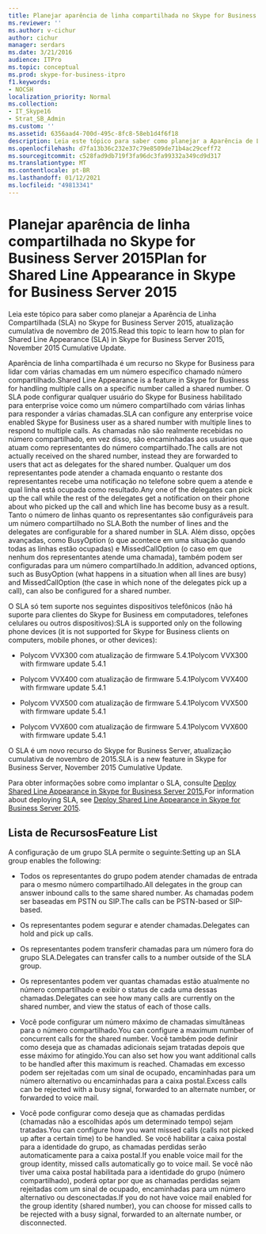 ```yaml
---
title: Planejar aparência de linha compartilhada no Skype for Business Server 2015
ms.reviewer: ''
ms.author: v-cichur
author: cichur
manager: serdars
ms.date: 3/21/2016
audience: ITPro
ms.topic: conceptual
ms.prod: skype-for-business-itpro
f1.keywords:
- NOCSH
localization_priority: Normal
ms.collection:
- IT_Skype16
- Strat_SB_Admin
ms.custom: ''
ms.assetid: 6356aad4-700d-495c-8fc8-58eb1d4f6f18
description: Leia este tópico para saber como planejar a Aparência de Linha Compartilhada (SLA) no Skype for Business Server 2015, atualização cumulativa de novembro de 2015.
ms.openlocfilehash: d7fa13b36c232e37c79e8509de71b4ac29ceff72
ms.sourcegitcommit: c528fad9db719f3fa96dc3fa99332a349cd9d317
ms.translationtype: MT
ms.contentlocale: pt-BR
ms.lasthandoff: 01/12/2021
ms.locfileid: "49813341"
---
```

# <a name="plan-for-shared-line-appearance-in-skype-for-business-server-2015"></a><span data-ttu-id="ba7df-103">Planejar aparência de linha compartilhada no Skype for Business Server 2015</span><span class="sxs-lookup"><span data-stu-id="ba7df-103">Plan for Shared Line Appearance in Skype for Business Server 2015</span></span>
 
<span data-ttu-id="ba7df-104">Leia este tópico para saber como planejar a Aparência de Linha Compartilhada (SLA) no Skype for Business Server 2015, atualização cumulativa de novembro de 2015.</span><span class="sxs-lookup"><span data-stu-id="ba7df-104">Read this topic to learn how to plan for Shared Line Appearance (SLA) in Skype for Business Server 2015, November 2015 Cumulative Update.</span></span> 
  
<span data-ttu-id="ba7df-105">Aparência de linha compartilhada é um recurso no Skype for Business para lidar com várias chamadas em um número específico chamado número compartilhado.</span><span class="sxs-lookup"><span data-stu-id="ba7df-105">Shared Line Appearance is a feature in Skype for Business for handling multiple calls on a specific number called a shared number.</span></span> <span data-ttu-id="ba7df-106">O SLA pode configurar qualquer usuário do Skype for Business habilitado para enterprise voice como um número compartilhado com várias linhas para responder a várias chamadas.</span><span class="sxs-lookup"><span data-stu-id="ba7df-106">SLA can configure any enterprise voice enabled Skype for Business user as a shared number with multiple lines to respond to multiple calls.</span></span> <span data-ttu-id="ba7df-107">As chamadas não são realmente recebidas no número compartilhado, em vez disso, são encaminhadas aos usuários que atuam como representantes do número compartilhado.</span><span class="sxs-lookup"><span data-stu-id="ba7df-107">The calls are not actually received on the shared number, instead they are forwarded to users that act as delegates for the shared number.</span></span> <span data-ttu-id="ba7df-108">Qualquer um dos representantes pode atender a chamada enquanto o restante dos representantes recebe uma notificação no telefone sobre quem a atende e qual linha está ocupada como resultado.</span><span class="sxs-lookup"><span data-stu-id="ba7df-108">Any one of the delegates can pick up the call while the rest of the delegates get a notification on their phone about who picked up the call and which line has become busy as a result.</span></span> <span data-ttu-id="ba7df-109">Tanto o número de linhas quanto os representantes são configuráveis para um número compartilhado no SLA.</span><span class="sxs-lookup"><span data-stu-id="ba7df-109">Both the number of lines and the delegates are configurable for a shared number in SLA.</span></span> <span data-ttu-id="ba7df-110">Além disso, opções avançadas, como BusyOption (o que acontece em uma situação quando todas as linhas estão ocupadas) e MissedCallOption (o caso em que nenhum dos representantes atende uma chamada), também podem ser configuradas para um número compartilhado.</span><span class="sxs-lookup"><span data-stu-id="ba7df-110">In addition, advanced options, such as BusyOption (what happens in a situation when all lines are busy) and MissedCallOption (the case in which none of the delegates pick up a call), can also be configured for a shared number.</span></span>
  
<span data-ttu-id="ba7df-111">O SLA só tem suporte nos seguintes dispositivos telefônicos (não há suporte para clientes do Skype for Business em computadores, telefones celulares ou outros dispositivos):</span><span class="sxs-lookup"><span data-stu-id="ba7df-111">SLA is supported only on the following phone devices (it is not supported for Skype for Business clients on computers, mobile phones, or other devices):</span></span> 
  
- <span data-ttu-id="ba7df-112">Polycom VVX300 com atualização de firmware 5.4.1</span><span class="sxs-lookup"><span data-stu-id="ba7df-112">Polycom VVX300 with firmware update 5.4.1</span></span>
    
- <span data-ttu-id="ba7df-113">Polycom VVX400 com atualização de firmware 5.4.1</span><span class="sxs-lookup"><span data-stu-id="ba7df-113">Polycom VVX400 with firmware update 5.4.1</span></span>
    
- <span data-ttu-id="ba7df-114">Polycom VVX500 com atualização de firmware 5.4.1</span><span class="sxs-lookup"><span data-stu-id="ba7df-114">Polycom VVX500 with firmware update 5.4.1</span></span>
    
- <span data-ttu-id="ba7df-115">Polycom VVX600 com atualização de firmware 5.4.1</span><span class="sxs-lookup"><span data-stu-id="ba7df-115">Polycom VVX600 with firmware update 5.4.1</span></span>
    
<span data-ttu-id="ba7df-116">O SLA é um novo recurso do Skype for Business Server, atualização cumulativa de novembro de 2015.</span><span class="sxs-lookup"><span data-stu-id="ba7df-116">SLA is a new feature in Skype for Business Server, November 2015 Cumulative Update.</span></span> 
  
<span data-ttu-id="ba7df-117">Para obter informações sobre como implantar o SLA, consulte [Deploy Shared Line Appearance in Skype for Business Server 2015.](../../deploy/deploy-enterprise-voice/deploy-shared-line-appearance.md)</span><span class="sxs-lookup"><span data-stu-id="ba7df-117">For information about deploying SLA, see [Deploy Shared Line Appearance in Skype for Business Server 2015](../../deploy/deploy-enterprise-voice/deploy-shared-line-appearance.md).</span></span>
  
## <a name="feature-list"></a><span data-ttu-id="ba7df-118">Lista de Recursos</span><span class="sxs-lookup"><span data-stu-id="ba7df-118">Feature List</span></span>

<span data-ttu-id="ba7df-119">A configuração de um grupo SLA permite o seguinte:</span><span class="sxs-lookup"><span data-stu-id="ba7df-119">Setting up an SLA group enables the following:</span></span>
  
- <span data-ttu-id="ba7df-120">Todos os representantes do grupo podem atender chamadas de entrada para o mesmo número compartilhado.</span><span class="sxs-lookup"><span data-stu-id="ba7df-120">All delegates in the group can answer inbound calls to the same shared number.</span></span> <span data-ttu-id="ba7df-121">As chamadas podem ser baseadas em PSTN ou SIP.</span><span class="sxs-lookup"><span data-stu-id="ba7df-121">The calls can be PSTN-based or SIP-based.</span></span>
    
- <span data-ttu-id="ba7df-122">Os representantes podem segurar e atender chamadas.</span><span class="sxs-lookup"><span data-stu-id="ba7df-122">Delegates can hold and pick up calls.</span></span>
    
- <span data-ttu-id="ba7df-123">Os representantes podem transferir chamadas para um número fora do grupo SLA.</span><span class="sxs-lookup"><span data-stu-id="ba7df-123">Delegates can transfer calls to a number outside of the SLA group.</span></span>
    
- <span data-ttu-id="ba7df-124">Os representantes podem ver quantas chamadas estão atualmente no número compartilhado e exibir o status de cada uma dessas chamadas.</span><span class="sxs-lookup"><span data-stu-id="ba7df-124">Delegates can see how many calls are currently on the shared number, and view the status of each of those calls.</span></span>
    
- <span data-ttu-id="ba7df-125">Você pode configurar um número máximo de chamadas simultâneas para o número compartilhado.</span><span class="sxs-lookup"><span data-stu-id="ba7df-125">You can configure a maximum number of concurrent calls for the shared number.</span></span> <span data-ttu-id="ba7df-126">Você também pode definir como deseja que as chamadas adicionais sejam tratadas depois que esse máximo for atingido.</span><span class="sxs-lookup"><span data-stu-id="ba7df-126">You can also set how you want additional calls to be handled after this maximum is reached.</span></span> <span data-ttu-id="ba7df-127">Chamadas em excesso podem ser rejeitadas com um sinal de ocupado, encaminhadas para um número alternativo ou encaminhadas para a caixa postal.</span><span class="sxs-lookup"><span data-stu-id="ba7df-127">Excess calls can be rejected with a busy signal, forwarded to an alternate number, or forwarded to voice mail.</span></span>
    
- <span data-ttu-id="ba7df-128">Você pode configurar como deseja que as chamadas perdidas (chamadas não a escolhidas após um determinado tempo) sejam tratadas.</span><span class="sxs-lookup"><span data-stu-id="ba7df-128">You can configure how you want missed calls (calls not picked up after a certain time) to be handled.</span></span> <span data-ttu-id="ba7df-129">Se você habilitar a caixa postal para a identidade do grupo, as chamadas perdidas serão automaticamente para a caixa postal.</span><span class="sxs-lookup"><span data-stu-id="ba7df-129">If you enable voice mail for the group identity, missed calls automatically go to voice mail.</span></span> <span data-ttu-id="ba7df-130">Se você não tiver uma caixa postal habilitada para a identidade do grupo (número compartilhado), poderá optar por que as chamadas perdidas sejam rejeitadas com um sinal de ocupado, encaminhadas para um número alternativo ou desconectadas.</span><span class="sxs-lookup"><span data-stu-id="ba7df-130">If you do not have voice mail enabled for the group identity (shared number), you can choose for missed calls to be rejected with a busy signal, forwarded to an alternate number, or disconnected.</span></span>
    

